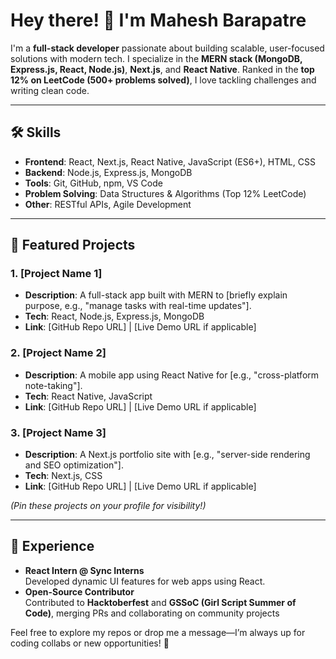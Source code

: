 # Hey there! 👋 I'm Mahesh Barapatre

I'm a **full-stack developer** passionate about building scalable, user-focused solutions with modern tech. I specialize in the **MERN stack (MongoDB, Express.js, React, Node.js)**, **Next.js**, and **React Native**. Ranked in the **top 12% on LeetCode (500+ problems solved)**, I love tackling challenges and writing clean code.

---

## 🛠️ Skills
- **Frontend**: React, Next.js, React Native, JavaScript (ES6+), HTML, CSS
- **Backend**: Node.js, Express.js, MongoDB
- **Tools**: Git, GitHub, npm, VS Code
- **Problem Solving**: Data Structures & Algorithms (Top 12% LeetCode)
- **Other**: RESTful APIs, Agile Development

---

## 🌟 Featured Projects
### 1. [Project Name 1]
- **Description**: A full-stack app built with MERN to [briefly explain purpose, e.g., "manage tasks with real-time updates"].
- **Tech**: React, Node.js, Express.js, MongoDB
- **Link**: [GitHub Repo URL] | [Live Demo URL if applicable]

### 2. [Project Name 2]
- **Description**: A mobile app using React Native for [e.g., "cross-platform note-taking"].
- **Tech**: React Native, JavaScript
- **Link**: [GitHub Repo URL] | [Live Demo URL if applicable]

### 3. [Project Name 3]
- **Description**: A Next.js portfolio site with [e.g., "server-side rendering and SEO optimization"].
- **Tech**: Next.js, CSS
- **Link**: [GitHub Repo URL] | [Live Demo URL if applicable]

*(Pin these projects on your profile for visibility!)*

---

## 💼 Experience
- **React Intern @ Sync Interns**  
  Developed dynamic UI features for web apps using React.
- **Open-Source Contributor**  
  Contributed to **Hacktoberfest** and **GSSoC (Girl Script Summer of Code)**, merging PRs and collaborating on community projects

Feel free to explore my repos or drop me a message—I’m always up for coding collabs or new opportunities! 🚀
